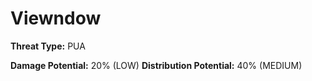 # Viewndow

**Threat Type:** PUA

**Damage Potential:** 20% (LOW)
**Distribution Potential:** 40% (MEDIUM)

